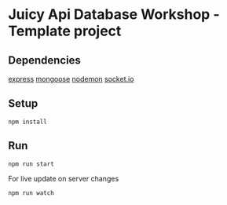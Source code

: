 # Juicy Api Database Workshop - Template project

## Dependencies

[express](https://www.npmjs.com/package/express)
[mongoose](https://www.npmjs.com/package/mongoose)
[nodemon](https://www.npmjs.com/package/nodemon)
[socket.io](https://socket.io/)

## Setup

```
npm install
```

## Run

```
npm run start
```

For live update on server changes

```
npm run watch
```